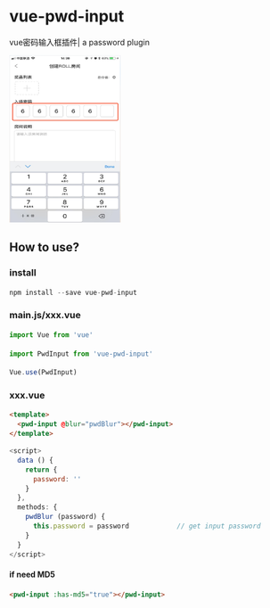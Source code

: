 # vue-pwd-input
vue密码输入框插件| a password plugin

<img src="https://raw.githubusercontent.com/dlt1111/vue-pwd-input/master/example/m_exp.jpg" width="200" height="300">

## How to use?

### install

```javascript
npm install --save vue-pwd-input
```

### main.js/xxx.vue

```javascript
import Vue from 'vue'

import PwdInput from 'vue-pwd-input'

Vue.use(PwdInput)
```

### xxx.vue

```html
<template>
  <pwd-input @blur="pwdBlur"></pwd-input>
</template>
```
```javascript
<script>
  data () {
    return {
      password: ''
    }
  },
  methods: {
    pwdBlur (password) {
      this.password = password            // get input password
    }
  }
</script>
```
#### if need MD5

```html
<pwd-input :has-md5="true"></pwd-input>
